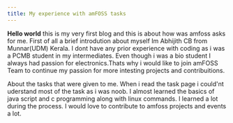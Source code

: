 ```yaml
---
title: My experience with amFOSS tasks 
---
```

**Hello world** this is my very first blog and this is about how was amfoss asks for me.
First of all a brief introdution about myself Im Abhijith CB from Munnar(UDM) Kerala.
I dont have any prior experience with coding as i was a PCMB student in my intermediates.
Even though i was a bio student I always had passion for electronics.Thats why i would like to join amFOSS Team 
to continue my passion for more intesting projects and contribuitions.

About the tasks that were given to me. When i read the task page i could'nt uderstand most of the task as i was noob.
I almost learned the basics of java script and c programming along with linux commands. I learned a lot during the process.
I would love to contribute to amfoss projects and events a lot.
